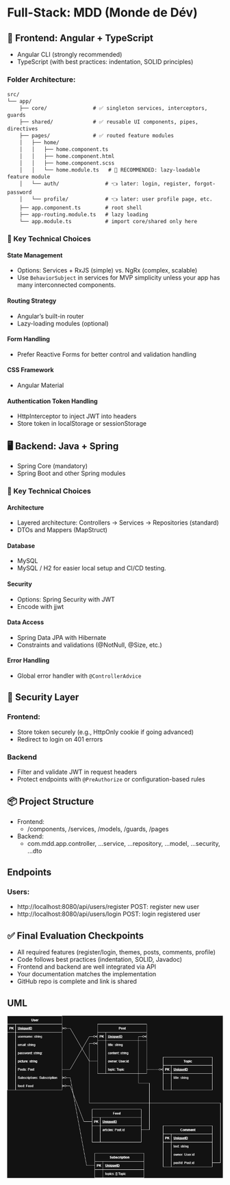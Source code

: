 # Full-Stack: MDD (Monde de Dév)

## 🔧 Frontend: Angular + TypeScript

- Angular CLI (strongly recommended)
- TypeScript (with best practices: indentation, SOLID principles)

### Folder Architecture:

```
src/
└── app/
    ├── core/               # ✅ singleton services, interceptors, guards
    ├── shared/             # ✅ reusable UI components, pipes, directives
    ├── pages/              # ✅ routed feature modules
    │   ├── home/
    │   │   ├── home.component.ts
    │   │   ├── home.component.html
    │   │   ├── home.component.scss
    │   │   └── home.module.ts   # 🔄 RECOMMENDED: lazy-loadable feature module
    │   └── auth/               # 👈 later: login, register, forgot-password
    │   └── profile/            # 👈 later: user profile page, etc.
    ├── app.component.ts        # root shell
    ├── app-routing.module.ts   # lazy loading
    └── app.module.ts           # import core/shared only here
```

### 📌 Key Technical Choices

#### State Management

- Options: Services + RxJS (simple) vs. NgRx (complex, scalable)
- Use `BehaviorSubject` in services for MVP simplicity unless your app has many interconnected components.

#### Routing Strategy

- Angular’s built-in router
- Lazy-loading modules (optional)

#### Form Handling

- Prefer Reactive Forms for better control and validation handling

#### CSS Framework

- Angular Material

#### Authentication Token Handling

- HttpInterceptor to inject JWT into headers
- Store token in localStorage or sessionStorage

## 🖥️ Backend: Java + Spring

- Spring Core (mandatory)
- Spring Boot and other Spring modules

### 📌 Key Technical Choices

#### Architecture

- Layered architecture: Controllers → Services → Repositories (standard)
- DTOs and Mappers (MapStruct)

#### Database

- MySQL
- MySQL / H2 for easier local setup and CI/CD testing.

#### Security

- Options: Spring Security with JWT
- Encode with jjwt

#### Data Access

- Spring Data JPA with Hibernate
- Constraints and validations (@NotNull, @Size, etc.)

#### Error Handling

- Global error handler with `@ControllerAdvice`

## 🔐 Security Layer

### Frontend:

- Store token securely (e.g., HttpOnly cookie if going advanced)
- Redirect to login on 401 errors

### Backend

- Filter and validate JWT in request headers
- Protect endpoints with `@PreAuthorize` or configuration-based rules

## 📦 Project Structure

- Frontend:
  - /components, /services, /models, /guards, /pages
- Backend:
  - com.mdd.app.controller, ...service, ...repository, ...model, ...security, ...dto

## Endpoints

### Users:

- http://localhost:8080/api/users/register POST: register new user
- http://localhost:8080/api/users/login POST: login registered user

## ✅ Final Evaluation Checkpoints

- All required features (register/login, themes, posts, comments, profile)
- Code follows best practices (indentation, SOLID, Javadoc)
- Frontend and backend are well integrated via API
- Your documentation matches the implementation
- GitHub repo is complete and link is shared

## UML

![MDD diagram](/Monde-de-Dev-diagram.jpg)
